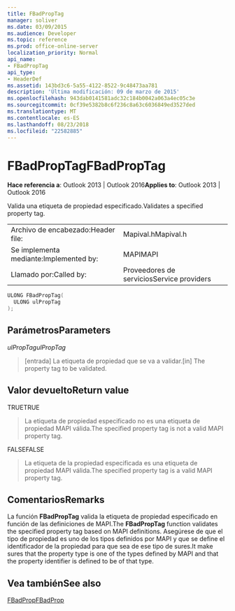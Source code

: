 ```yaml
---
title: FBadPropTag
manager: soliver
ms.date: 03/09/2015
ms.audience: Developer
ms.topic: reference
ms.prod: office-online-server
localization_priority: Normal
api_name:
- FBadPropTag
api_type:
- HeaderDef
ms.assetid: 143bd3c6-5a55-4122-8522-9c48473aa781
description: 'Última modificación: 09 de marzo de 2015'
ms.openlocfilehash: 943dab0141581adc32c184b0042a063a4ec05c3e
ms.sourcegitcommit: 0cf39e5382b8c6f236c8a63c6036849ed3527ded
ms.translationtype: MT
ms.contentlocale: es-ES
ms.lasthandoff: 08/23/2018
ms.locfileid: "22582885"
---
```

# <a name="fbadproptag"></a><span data-ttu-id="bfa45-103">FBadPropTag</span><span class="sxs-lookup"><span data-stu-id="bfa45-103">FBadPropTag</span></span>

  
  
<span data-ttu-id="bfa45-104">**Hace referencia a**: Outlook 2013 | Outlook 2016</span><span class="sxs-lookup"><span data-stu-id="bfa45-104">**Applies to**: Outlook 2013 | Outlook 2016</span></span> 
  
<span data-ttu-id="bfa45-105">Valida una etiqueta de propiedad especificado.</span><span class="sxs-lookup"><span data-stu-id="bfa45-105">Validates a specified property tag.</span></span> 
  
|||
|:-----|:-----|
|<span data-ttu-id="bfa45-106">Archivo de encabezado:</span><span class="sxs-lookup"><span data-stu-id="bfa45-106">Header file:</span></span>  <br/> |<span data-ttu-id="bfa45-107">Mapival.h</span><span class="sxs-lookup"><span data-stu-id="bfa45-107">Mapival.h</span></span>  <br/> |
|<span data-ttu-id="bfa45-108">Se implementa mediante:</span><span class="sxs-lookup"><span data-stu-id="bfa45-108">Implemented by:</span></span>  <br/> |<span data-ttu-id="bfa45-109">MAPI</span><span class="sxs-lookup"><span data-stu-id="bfa45-109">MAPI</span></span>  <br/> |
|<span data-ttu-id="bfa45-110">Llamado por:</span><span class="sxs-lookup"><span data-stu-id="bfa45-110">Called by:</span></span>  <br/> |<span data-ttu-id="bfa45-111">Proveedores de servicios</span><span class="sxs-lookup"><span data-stu-id="bfa45-111">Service providers</span></span>  <br/> |
   
```cpp
ULONG FBadPropTag(
  ULONG ulPropTag
);
```

## <a name="parameters"></a><span data-ttu-id="bfa45-112">Parámetros</span><span class="sxs-lookup"><span data-stu-id="bfa45-112">Parameters</span></span>

 <span data-ttu-id="bfa45-113">_ulPropTag_</span><span class="sxs-lookup"><span data-stu-id="bfa45-113">_ulPropTag_</span></span>
  
> <span data-ttu-id="bfa45-114">[entrada] La etiqueta de propiedad que se va a validar.</span><span class="sxs-lookup"><span data-stu-id="bfa45-114">[in] The property tag to be validated.</span></span>
    
## <a name="return-value"></a><span data-ttu-id="bfa45-115">Valor devuelto</span><span class="sxs-lookup"><span data-stu-id="bfa45-115">Return value</span></span>

<span data-ttu-id="bfa45-116">TRUE</span><span class="sxs-lookup"><span data-stu-id="bfa45-116">TRUE</span></span> 
  
> <span data-ttu-id="bfa45-117">La etiqueta de propiedad especificado no es una etiqueta de propiedad MAPI válida.</span><span class="sxs-lookup"><span data-stu-id="bfa45-117">The specified property tag is not a valid MAPI property tag.</span></span> 
    
<span data-ttu-id="bfa45-118">FALSE</span><span class="sxs-lookup"><span data-stu-id="bfa45-118">FALSE</span></span> 
  
> <span data-ttu-id="bfa45-119">La etiqueta de la propiedad especificada es una etiqueta de propiedad MAPI válida.</span><span class="sxs-lookup"><span data-stu-id="bfa45-119">The specified property tag is a valid MAPI property tag.</span></span>
    
## <a name="remarks"></a><span data-ttu-id="bfa45-120">Comentarios</span><span class="sxs-lookup"><span data-stu-id="bfa45-120">Remarks</span></span>

<span data-ttu-id="bfa45-121">La función **FBadPropTag** valida la etiqueta de propiedad especificado en función de las definiciones de MAPI.</span><span class="sxs-lookup"><span data-stu-id="bfa45-121">The **FBadPropTag** function validates the specified property tag based on MAPI definitions.</span></span> <span data-ttu-id="bfa45-122">Asegúrese de que el tipo de propiedad es uno de los tipos definidos por MAPI y que se define el identificador de la propiedad para que sea de ese tipo de sures.</span><span class="sxs-lookup"><span data-stu-id="bfa45-122">It make sures that the property type is one of the types defined by MAPI and that the property identifier is defined to be of that type.</span></span> 
  
## <a name="see-also"></a><span data-ttu-id="bfa45-123">Vea también</span><span class="sxs-lookup"><span data-stu-id="bfa45-123">See also</span></span>



[<span data-ttu-id="bfa45-124">FBadProp</span><span class="sxs-lookup"><span data-stu-id="bfa45-124">FBadProp</span></span>](fbadprop.md)

